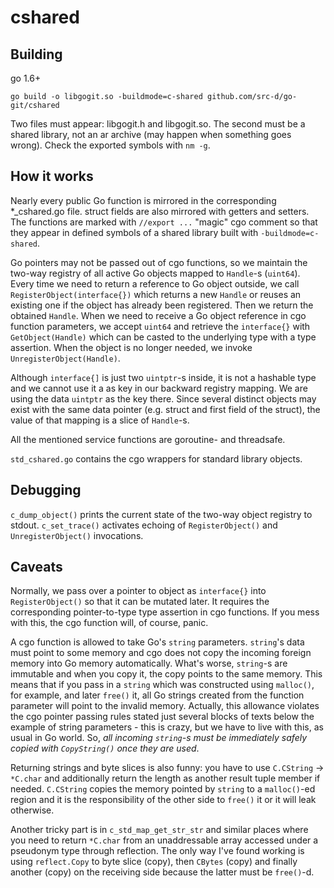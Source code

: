 cshared
=======

Building
--------
go 1.6+
```
go build -o libgogit.so -buildmode=c-shared github.com/src-d/go-git/cshared
```
Two files must appear: libgogit.h and libgogit.so. The second must be
a shared library, not an ar archive (may happen when something goes wrong).
Check the exported symbols with `nm -g`.

How it works
------------

Nearly every public Go function is mirrored in the corresponding *_cshared.go
file. struct fields are also mirrored with getters and setters. The functions
are marked with `//export ...` "magic" cgo comment so that they appear
in defined symbols of a shared library built with `-buildmode=c-shared`.

Go pointers may not be passed out of cgo functions, so we maintain the
two-way registry of all active Go objects mapped to `Handle`-s (`uint64`).
Every time we need to return a reference to Go object outside, we call
`RegisterObject(interface{})` which returns a new `Handle` or reuses
an existing one if the object has already been registered. Then we
return the obtained `Handle`. When we need to receive a Go object reference
in cgo function parameters, we accept `uint64` and retrieve the `interface{}`
with `GetObject(Handle)` which can be casted to the underlying type with a
type assertion. When the object is no longer needed, we invoke
`UnregisterObject(Handle)`.

Although `interface{]` is just two `uintptr`-s inside, it is not a hashable
type and we cannot use it a as key in our backward registry mapping.
We are using the data `uintptr` as the key there. Since several distinct
objects may exist with the same data pointer (e.g. struct and first field
of the struct), the value of that mapping is a slice of `Handle`-s.

All the mentioned service functions are goroutine- and threadsafe.

`std_cshared.go` contains the cgo wrappers for standard library objects.

Debugging
---------
`c_dump_object()` prints the current state of the two-way object registry
to stdout. `c_set_trace()` activates echoing of `RegisterObject()` and
`UnregisterObject()` invocations.

Caveats
-------
Normally, we pass over a pointer to object as `interface{}` into `RegisterObject()`
so that it can be mutated later. It requires the corresponding
pointer-to-type type assertion in cgo functions. If you mess with this,
the cgo function will, of course, panic.

A cgo function is allowed to take Go's `string` parameters. `string`'s
data must point to some memory and cgo does not copy the incoming foreign
memory into Go memory automatically. What's worse, `string`-s are immutable
and when you copy it, the copy points to the same memory. This means that
if you pass in a `string` which was constructed using `malloc()`, for example,
and later `free()` it, all Go strings created from the function parameter
will point to the invalid memory. Actually, this allowance violates the
cgo pointer passing rules stated just several blocks of texts
below the example of string parameters - this is crazy, but we have to live
with this, as usual in Go world. So, *all incoming `string`-s must be immediately
safely copied with `CopyString()` once they are used*.

Returning strings and byte slices is also funny: you have to use `C.CString` -> `*C.char`
and additionally return the length as another result tuple member if needed.
`C.CString` copies the memory pointed by `string` to a `malloc()`-ed region
and it is the responsibility of the other side to `free()` it or it will leak
otherwise.

Another tricky part is in `c_std_map_get_str_str` and similar places
where you need to return `*C.char` from an unaddressable array accessed under
a pseudonym type through reflection. The only way I've found working
is using `reflect.Copy` to byte slice (copy), then `CBytes` (copy) and
finally another (copy) on the receiving side because the latter must be
`free()`-d.